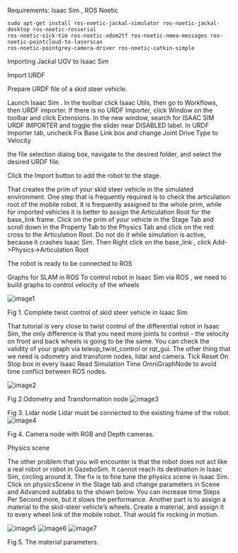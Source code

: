 Requirements: Isaac Sim , ROS Noetic
```
sudo apt-get install ros-noetic-jackal-simulator ros-noetic-jackal-desktop ros-noetic-rosserial
ros-noetic-sick-tim ros-noetic-odom2tf ros-noetic-nmea-messages ros-noetic-pointcloud-to-laserscan
ros-noetic-pointgrey-camera-driver ros-noetic-catkin-simple
```

Importing Jackal UGV to Isaac Sim

Import URDF

Prepare URDF file of a skid steer vehicle. 

Launch Isaac Sim . In the toolbar click Isaac Utils, then go to Workflows, then URDF importer. If there is no URDF Importer, click Window on the toolbar and click Extensions. In the new window, search for ISAAC SIM URDF IMPORTER and toggle the slider near DISABLED label.
In URDF Importer tab, uncheck Fix Base Link box and change Joint Drive Type to Velocity

the file selection dialog box, navigate to the desired folder, and select the desired URDF file.

Click the Import button to add the robot to the stage.

That creates the prim of your skid steer vehicle in the simulated environment. One step that is frequently required is to check the articulation root of the mobile robot. It is frequently assigned to the whole prim, while for imported vehicles it is better to assign the Articulation Root for the base_link frame.
Click on the prim of your vehicle in the Stage Tab and scroll down in the Property Tab to the Physics Tab and click on the red cross to the Articulation Root. Do not do it while simulation is active, because it crashes Isaac Sim.
Then Right click on the base_link , click Add->Physics->Articulation Root

The robot is ready to be connected to ROS
	
Graphs for SLAM in ROS
To control robot in Isaac Sim via ROS , we need to build graphs  to control velocity of the wheels

![image1](https://github.com/ALARIS-NU/jackal-ugv-isaac-sim/assets/63298970/3c84e666-5334-4687-adba-f70c5a3c9f4c)

Fig 1. Complete twist control of skid steer vehicle in Isaac Sim


That tutorial is very close to twist control of the differential robot in Isaac Sim, the only difference is that you need more joints to control - the velocity on front and back wheels is going to be the same. You can check the validity of your graph via teleop_twist_control or rqt_gui.
The other thing that we need is odometry and transform nodes, lidar and camera. Tick Reset On Stop box in every Isaac Read Simulation Time OmniGraphNode to avoid time conflict between ROS nodes.

![image2](https://github.com/ALARIS-NU/jackal-ugv-isaac-sim/assets/63298970/1f5ba06a-bc09-48f5-a7e1-46f693c5ddc0)

Fig 2.Odometry and Transformation node
![image3](https://github.com/ALARIS-NU/jackal-ugv-isaac-sim/assets/63298970/7abf1ee5-e005-4d1f-8a1e-947a37795d17)

Fig 3. Lidar node
Lidar must be connected to the existing frame of the robot.
![image4](https://github.com/ALARIS-NU/jackal-ugv-isaac-sim/assets/63298970/9810790f-9cd1-4436-82da-e5deac126a48)

Fig 4. Camera node with RGB and Depth cameras.

Physics scene

The other problem that you will encounter is that the robot does not act like a real robot or robot in GazeboSim. It cannot reach its destination in Isaac Sim, circling around it. The fix is to fine tune the physics scene in Isaac Sim. Click on physicsScene in the Stage tab and change parameters in Scene and Advanced subtabs to the shown below. You can increase time Steps Per Second more, but it slows the performance. 
Another part is to assign a material to the skid-steer vehicle’s wheels. Create a material, and assign it to every wheel link of the mobile robot. That would fix rocking in motion.

![image5](https://github.com/ALARIS-NU/jackal-ugv-isaac-sim/assets/63298970/2de319ff-594d-444e-93cd-7506c7924cf2)
![image6](https://github.com/ALARIS-NU/jackal-ugv-isaac-sim/assets/63298970/4a8f06f7-db9f-472a-b291-6d8c7a44ecd7)
![image7](https://github.com/ALARIS-NU/jackal-ugv-isaac-sim/assets/63298970/6878b002-9645-4a40-a120-a0993f4130bb)




Fig 5. The material parameters.
